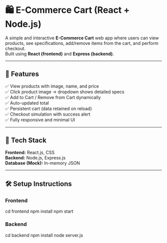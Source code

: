 # 🛍️ E-Commerce Cart (React + Node.js)

A simple and interactive **E-Commerce Cart** web app where users can view products, see specifications, add/remove items from the cart, and perform checkout.  
Built using **React (frontend)** and **Express (backend)**.

---

## 🚀 Features

✅ View products with image, name, and price  
✅ Click product image → dropdown shows detailed specs  
✅ Add to Cart / Remove from Cart dynamically  
✅ Auto-updated total  
✅ Persistent cart (data retained on reload)  
✅ Checkout simulation with success alert  
✅ Fully responsive and minimal UI  

---

## 🧩 Tech Stack

**Frontend:** React.js, CSS  
**Backend:** Node.js, Express.js  
**Database (Mock):** In-memory JSON  

---

## 🛠️ Setup Instructions
### Frontend
cd frontend
npm install
npm start

### Backend
cd backend
npm install
node server.js
